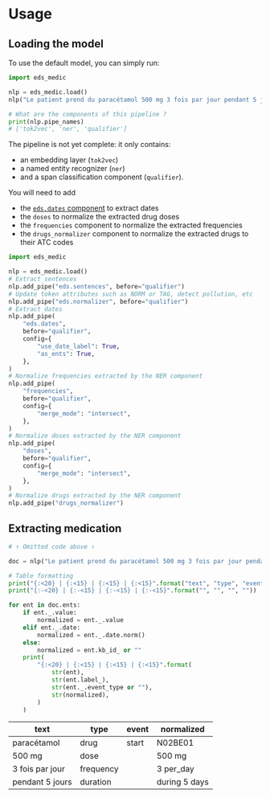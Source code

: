 # Usage

## Loading the model

To use the default model, you can simply run:

```python
import eds_medic

nlp = eds_medic.load()
nlp("Le patient prend du paracétamol 500 mg 3 fois par jour pendant 5 jours.")

# What are the components of this pipeline ?
print(nlp.pipe_names)
# ['tok2vec', 'ner', 'qualifier']
```

The pipeline is not yet complete: it only contains:

- an embedding layer (`tok2vec`)
- a named entity recognizer (`ner`)
- and a span classification component (`qualifier`).

You will need to add

- the [`eds.dates` component](https://aphp.github.io/edsnlp/latest/pipelines/misc/dates) to extract dates
- the `doses` to normalize the extracted drug doses
- the `frequencies` component to normalize the extracted frequencies
- the `drugs_normalizer` component to normalize the extracted drugs to their ATC codes

```python
import eds_medic

nlp = eds_medic.load()
# Extract sentences
nlp.add_pipe("eds.sentences", before="qualifier")
# Update token attributes such as NORM or TAG, detect pollution, etc
nlp.add_pipe("eds.normalizer", before="qualifier")
# Extract dates
nlp.add_pipe(
    "eds.dates",
    before="qualifier",
    config={
        "use_date_label": True,
        "as_ents": True,
    },
)
# Normalize frequencies extracted by the NER component
nlp.add_pipe(
    "frequencies",
    before="qualifier",
    config={
        "merge_mode": "intersect",
    },
)
# Normalize doses extracted by the NER component
nlp.add_pipe(
    "doses",
    before="qualifier",
    config={
        "merge_mode": "intersect",
    },
)
# Normalize drugs extracted by the NER component
nlp.add_pipe("drugs_normalizer")
```

## Extracting medication

```python
# ↑ Omitted code above ↑

doc = nlp("Le patient prend du paracétamol 500 mg 3 fois par jour pendant 5 jours.")

# Table formatting
print("{:<20} | {:<15} | {:<15} | {:<15}".format("text", "type", "event", "normalized"))
print("{:-<20} | {:-<15} | {:-<15} | {:-<15}".format("", "", "", ""))

for ent in doc.ents:
    if ent._.value:
        normalized = ent._.value
    elif ent._.date:
        normalized = ent._.date.norm()
    else:
        normalized = ent.kb_id_ or ""
    print(
        "{:<20} | {:<15} | {:<15} | {:<15}".format(
            str(ent),
            str(ent.label_),
            str(ent._.event_type or ""),
            str(normalized),
        )
    )
```

| text            | type      | event | normalized    |
|-----------------|-----------|-------|---------------|
| paracétamol     | drug      | start | N02BE01       |
| 500 mg          | dose      |       | 500 mg        |
| 3 fois par jour | frequency |       | 3 per_day     |
| pendant 5 jours | duration  |       | during 5 days |
